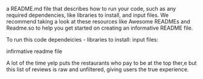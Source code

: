 a README.md file that describes how to run your code, such as any required dependencies, like libraries to install, and input files. We recommend taking a look at these resources like Awesome READMEs and Readme.so to help you get started on creating an informative README file.

To run this code
dependeicies - libraries to install:
input files:

infirmative readme file 

A lot of the time yelp puts the restaurants who pay to be at the top ther,e but this list of reviews is raw and unfiltered, giving users the true experience.  